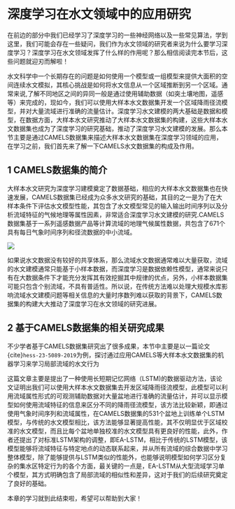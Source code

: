 # 深度学习在水文领域中的应用研究

在前边的部分中我们已经学习了深度学习的一些神经网络以及一些常见算法，学到这里，我们可能会存在一些疑问，我们作为水文领域的研究者来说为什么要学习深度学习？深度学习在水文领域发挥了什么样的作用呢？那么相信阅读完本节后，这些问题就迎刃而解啦！

水文科学中一个长期存在的问题是如何使用一个模型或一组模型来提供大面积的空间连续水文模拟，其核心挑战是如何将水文信息从一个区域推断到另一个区域。通常来说,了解不同地区之间的异同一般是通过使用辅助数据（如突土壤地图，遥感等）来完成的，现如今，我们可以使用大样本水文数据集开发一个区域降雨径流模型，并对大量流域进行准确的流量估计。深度学习水文建模的两大基础是数据和模型，在数据方面，大样本水文研究推动了大样本水文数据集的构建，这些大样本水文数据集也成为了深度学习的研究基础，推动了深度学习水文建模的发展。那么本节主要是通过CAMELS数据集来描述大样本水文数据集在深度学习领域的应用，在学习之前，我们首先来了解一下CAMELS水文数据集的构成及作用。

## 1 CAMELS数据集的简介

大样本水文研究为深度学习建模奠定了数据基础，相应的大样本水文数据集也在快速发展，CAMELS数据集已经成为众多水文研究的基础，其目的之一是为了在大样本条件下评估水文模型性能，其包含了水文模型常见的输入输出时间序列以及分析流域特征的气候地理等属性因素，非常适合深度学习水文建模的研究.CAMELS数据集基于一系列遥感数据产品等计算流域的地理气候属性数据，共包含了671个具有每日气象时间序列和径流数据的中小流域。

![](../img/CAMELS.png)

如果说水文数据没有较好的共享体系，那么流域水文数据通常难以大量获取，流域的水文建模通常只能基于小样本数据，而深度学习是数据依赖性模型，通常来说只有在大数据条件下才能充分发挥其有效挖掘其中规律的优点，另外，小样本数据集可能只包含个别流域，不具有普适性。所以说，在传统方法难以处理大规模水库影响流域水文建模问题等相关信息的大量时序数列难以获取的背景下，CAMELS数据集的构建大大推动了深度学习在水文领域的研究进展。

## 2 基于CAMELS数据集的相关研究成果

不少学者基于CAMELS数据集研究出了很多成果，本节中主要是以一篇论文{cite}`hess-23-5089-2019`为例，探讨通过应用CAMELS等大样本水文数据集的机器学习来学习局部流域的水文行为

这篇文章主要是提出了一种使用长短期记忆网络（LSTM)的数据驱动方法，该论文证明出我们可以使用大样本水文数据集去开发区域降雨径流模型，此模型可以利用流域属性形式的可观测辅助数据对大量盆地进行准确的流量估计，并可以显示模型如何使用流域特征的信息来区分不同的降雨径流模型，该方法比较新颖，即通过使用气象时间序列和流域属性，在CAMELS数据集的531个盆地上训练单个LSTM模型，与传统的水文模型相比，该方法能够显著提高性能，其不仅明显优于区域校准的水文模型，而且比每个盆地单独校准的水文模型具有更良好的性能，此外，作者还提出了对标准LSTM架构的调整，即EA-LSTM，相比于传统的LSTM模型，该模型能够将流域特征与特定地点的动态联系起来，并从所有流域的综合数据中学习整体模型，除了能够提供与LSTM类似的性能外，也能够说明模型如何学习区分复杂的集水区特定行为的各个方面，最关键的一点是，EA-LSTM从大型流域学习单个模型，其方式明确包含了局部流域的相似性和差异，这对于我们的后续研究奠定了良好的基础。

本章的学习就到此结束啦，希望可以帮助到大家！
